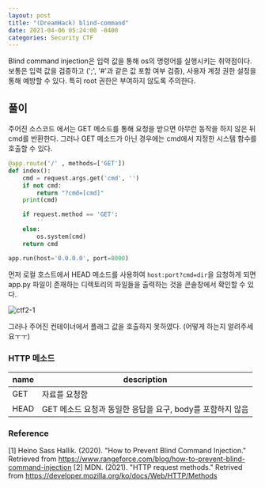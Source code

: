 ```yaml
---
layout: post
title: "(DreamHack) blind-command"
date: 2021-04-06 05:24:00 -0400
categories: Security CTF
---
```


Blind command injection은 입력 값을 통해 os의 명령어를 실행시키는 취약점이다. 보통은 입력 값을 검증하고 (';', '#'과 같은 값 포함 여부 검증), 사용자 계정 권한 설정을 통해 예방할 수 있다. 특히 root 권한은 부여하지 않도록 주의한다.

## 풀이

주어진 소스코드 에서는 GET 메소드를 통해 요청을 받으면 아무런 동작을 하지 않은 뒤 cmd를 반환한다. 그러나 GET 메소드가 아닌 경우에는 cmd에서 지정한 시스템 함수를 호출할 수 있다.

``` python
@app.route('/' , methods=['GET'])
def index():
    cmd = request.args.get('cmd', '')
    if not cmd:
        return "?cmd=[cmd]"
    print(cmd)

    if request.method == 'GET':
        ''
    else:
        os.system(cmd)
    return cmd

app.run(host='0.0.0.0', port=8000)
```


먼저 로컬 호스트에서 HEAD 메소드를 사용하여 `host:port?cmd=dir`을 요청하게 되면 app.py 파일이 존재하는 디렉토리의 파일들을 출력하는 것을 콘솔창에서 확인할 수 있다.

![ctf2-1](https://user-images.githubusercontent.com/24788751/113688584-6845cb80-9704-11eb-8938-3c095897e2fa.PNG)


그러나 주어진 컨테이너에서 플래그 값을 호출하지 못하였다. (어떻게 하는지 알려주세요ㅜㅜ)

### HTTP 메소드

|name|description|
|----|------------------------------------------------------|
|GET|자료를 요청함|
|HEAD|GET 메소드 요청과 동일한 응답을 요구, body를 포함하지 않음|


### Reference
[1] Heino Sass Hallik. (2020). "How to Prevent Blind Command Injection." Retrieved from https://www.rangeforce.com/blog/how-to-prevent-blind-command-injection
[2] MDN. (2021). "HTTP request methods." Retrived from https://developer.mozilla.org/ko/docs/Web/HTTP/Methods

